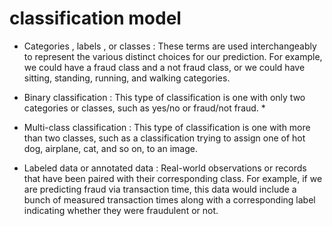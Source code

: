 # classification model

* Categories , labels , or classes : These terms are used interchangeably to represent the various distinct choices for our prediction. For example, we could have a fraud class and a not fraud class, or we could have sitting, standing, running, and walking categories. 

* Binary classification : This type of classification is one with only two categories or classes, such as yes/no or fraud/not fraud. *

* Multi-class classification : This type of classification is one with more than two classes, such as a classification trying to assign one of hot dog, airplane, cat, and so on, to an image.

* Labeled data or annotated data : Real-world observations or records that have been paired with their corresponding class. For example, if we are predicting fraud via transaction time, this data would include a bunch of measured transaction times along with a corresponding label indicating whether they were fraudulent or not.